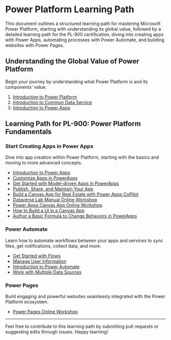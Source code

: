 # Power Platform Learning Path

This document outlines a structured learning path for mastering Microsoft Power Platform, starting with understanding its global value, followed by a detailed learning path for the PL-900 certification, diving into creating apps with Power Apps, automating processes with Power Automate, and building websites with Power Pages.

## Understanding the Global Value of Power Platform

Begin your journey by understanding what Power Platform is and its components' value.

1. [Introduction to Power Platform](https://learn.microsoft.com/en-us/training/modules/introduction-power-platform/)
2. [Introduction to Common Data Service](https://learn.microsoft.com/en-us/training/modules/introduction-common-data-service/)
3. [Introduction to Power Apps](https://learn.microsoft.com/en-us/training/modules/introduction-power-apps/)

## Learning Path for PL-900: Power Platform Fundamentals

### Start Creating Apps in Power Apps

Dive into app creation within Power Platform, starting with the basics and moving to more advanced concepts.

- [Introduction to Power Apps](https://learn.microsoft.com/en-us/training/modules/introduction-power-apps/)
- [Customize Apps in PowerApps](https://learn.microsoft.com/en-us/training/modules/customize-apps-in-powerapps/)
- [Get Started with Model-driven Apps in PowerApps](https://learn.microsoft.com/en-us/training/modules/get-started-with-model-driven-apps-in-powerapps/)
- [Publish, Share, and Maintain Your App](https://learn.microsoft.com/en-us/training/modules/publish-share-maintain-app/)
- [Build a Canvas App for Real Estate with Power Apps CoPilot](https://learn.microsoft.com/en-us/training/modules/build-canvas-app-real-estate-power-apps-copilot/)
- [Dataverse Lab Manual Online Workshop](https://learn.microsoft.com/en-us/training/modules/dataverse-lab-manual-online-workshop/)
- [Power Apps Canvas App Online Workshop](https://learn.microsoft.com/en-us/training/modules/power-apps-canvas-app-online-workshop/)
- [How to Build a UI in a Canvas App](https://learn.microsoft.com/en-us/training/modules/how-to-build-ui-canvas-app/)
- [Author a Basic Formula to Change Behaviors in PowerApps](https://learn.microsoft.com/en-us/training/modules/author-basic-formula-change-behaviors-powerapps/)

### Power Automate

Learn how to automate workflows between your apps and services to sync files, get notifications, collect data, and more.

- [Get Started with Flows](https://learn.microsoft.com/en-us/training/modules/get-started-flows/)
- [Manage User Information](https://learn.microsoft.com/en-us/training/modules/manage-user-information/)
- [Introduction to Power Automate](https://learn.microsoft.com/en-us/training/modules/introduction-power-automate/)
- [Work with Multiple Data Sources](https://learn.microsoft.com/en-us/training/modules/multiple-data-sources/)

### Power Pages

Build engaging and powerful websites seamlessly integrated with the Power Platform ecosystem.

- [Power Pages Online Workshop](https://learn.microsoft.com/en-us/training/paths/power-pages-online-workshop/)

---

Feel free to contribute to this learning path by submitting pull requests or suggesting edits through issues. Happy learning!
